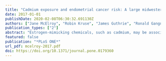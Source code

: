 ```yaml
---
title: "Cadmium exposure and endometrial cancer risk: A large midwestern U.S. population-based case-control study"
date: 2017-01-01
publishDate: 2020-02-08T06:30:32.691130Z
authors: ["Jane McElroy", "Robin Kruse", "James Guthrie", "Ronald Gangnon", "David Robertson"]
publication_types: ["2"]
abstract: "Estrogen-mimicking chemicals, such as cadmium, may be associated with increased susceptibility to hormone-dependent cancers, though supporting data are sparse, particularly for endometrial cancer. The Health and Environmental Exposure Research (HEER) study worked with the Arkansas Central Cancer Registry, Iowa Cancer Registry and Missouri Cancer Registry to obtain names of women diagnosed with endometrial cancer who were willing to be contacted for participation in our case control study. Voter registration lists from Iowa and Missouri were used to randomly select similarly aged women as represented in the case population. Participants were interviewed by telephone to obtain information on known or suspected endometrial risk factors. Urine kits were sent to participants for home collection and returned for analysis. Our case-control study consisted of 631 incident cases of endometrial cancer diagnosed from January 2010 to October 2012 and 879 age-matched population-based controls, ages 18-81 years (mean age 65 years). We quantified cadmium amounts in urine and standardized these values through creatinine adjustment. Using data from all survey completers, we developed a multivariable model for endometrial cancer. Creatinine-adjusted cadmium concentration was added to this model. Odds ratio (OR) and 95% confidence intervals (CIs) for endometrial cancer were calculated. After multivariable adjustment, higher creatinine-adjusted cadmium exposure was associated with a statistically significant increase of endometrial cancer risk (OR: 1.22; 95% CI: 1.03-1.44). Our results provide evidence that cadmium may increase the risk of endometrial cancer, possibly through estrogenic effects."
featured: false
publication: "*PLoS ONE*"
url_pdf: mcelroy-2017.pdf
doi: https://doi.org/10.1371/journal.pone.0179360
---
```



